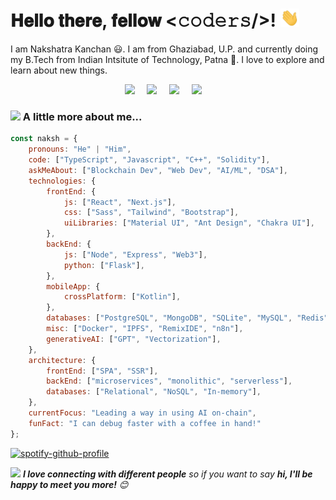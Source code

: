 <h1> 𝐇𝐞𝐥𝐥𝐨 𝐭𝐡𝐞𝐫𝐞, 𝐟𝐞𝐥𝐥𝐨𝐰 <𝚌𝚘𝚍𝚎𝚛𝚜/>! <img src="https://raw.githubusercontent.com/ABSphreak/ABSphreak/master/gifs/Hi.gif" width="30px"></h1>
I am Nakshatra Kanchan 😃. I am from Ghaziabad, U.P. and currently doing my B.Tech from Indian Intsitute of Technology, Patna 🏫. I love to explore and learn about new things.
<p> </p>

<p align="center">
  <a href="mailto:nakshkanchan12@gmail.com"><img src="https://img.shields.io/badge/gmail-%23D14836.svg?&style=for-the-badge&logo=gmail&logoColor=white" /></a>&nbsp;&nbsp;&nbsp;&nbsp;
  <a href="https://www.facebook.com/nakshatra.kanchan.9"><img src="https://img.shields.io/badge/facebook-%233B5998.svg?&style=for-the-badge&logo=facebook&logoColor=white" /></a>&nbsp;&nbsp;&nbsp;&nbsp;
  <a href="https://www.instagram.com/nakssshhhhh_./"><img src="https://img.shields.io/badge/instagram-%23dc2743.svg?&style=for-the-badge&logo=instagram&logoColor=white" /></a>&nbsp;&nbsp;&nbsp;&nbsp;
  <a href="https://www.linkedin.com/in/nakshatra-kanchan-52a902288/"><img src="https://img.shields.io/badge/linkedin-%230077B5.svg?&style=for-the-badge&logo=linkedin&logoColor=white" /></a>&nbsp;&nbsp;&nbsp;&nbsp;
</p>

### <img src="https://media.giphy.com/media/VgCDAzcKvsR6OM0uWg/giphy.gif" width="50"> A little more about me...  
```javascript
const naksh = {
    pronouns: "He" | "Him",
    code: ["TypeScript", "Javascript", "C++", "Solidity"],
    askMeAbout: ["Blockchain Dev", "Web Dev", "AI/ML", "DSA"],
    technologies: {
        frontEnd: {
            js: ["React", "Next.js"],
            css: ["Sass", "Tailwind", "Bootstrap"],
            uiLibraries: ["Material UI", "Ant Design", "Chakra UI"],
        },
        backEnd: {
            js: ["Node", "Express", "Web3"],
            python: ["Flask"],
        },
        mobileApp: {
            crossPlatform: ["Kotlin"],
        },
        databases: ["PostgreSQL", "MongoDB", "SQLite", "MySQL", "Redis"],
        misc: ["Docker", "IPFS", "RemixIDE", "n8n"],
        generativeAI: ["GPT", "Vectorization"],
    },
    architecture: {
        frontEnd: ["SPA", "SSR"],
        backEnd: ["microservices", "monolithic", "serverless"],
        databases: ["Relational", "NoSQL", "In-memory"],
    },
    currentFocus: "Leading a way in using AI on-chain",
    funFact: "I can debug faster with a coffee in hand!"
};
```
[![spotify-github-profile](https://spotify-github-profile.kittinanx.com/api/view?uid=31q2mrzh5fxirjcocgohjqsnshkq&cover_image=true&theme=default&show_offline=false&background_color=121212&interchange=false)](https://spotify-github-profile.kittinanx.com/api/view?uid=31q2mrzh5fxirjcocgohjqsnshkq&redirect=true)
<p><img src="https://media.giphy.com/media/LnQjpWaON8nhr21vNW/giphy.gif" width="60"> <em><b>I love connecting with different people</b> so if you want to say <b>hi, I'll be happy to meet you more!</b> 😊</em></p>

